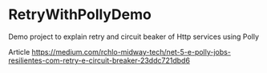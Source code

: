 # RetryWithPollyDemo

Demo project to explain retry and circuit beaker of Http services using Polly 

Article 
https://medium.com/rchlo-midway-tech/net-5-e-polly-jobs-resilientes-com-retry-e-circuit-breaker-23ddc721dbd6

